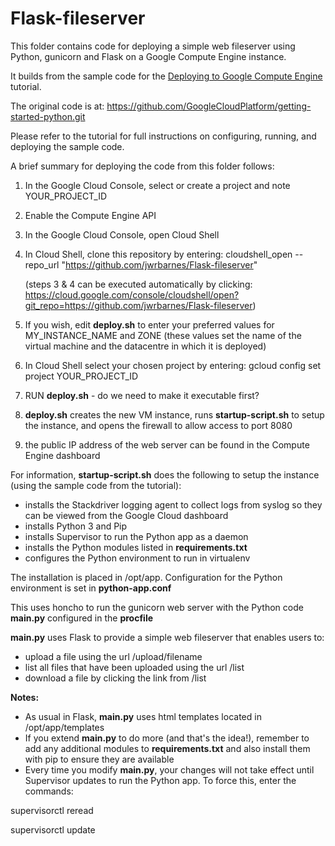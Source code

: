 # Flask-fileserver

 This folder contains code for deploying a simple web fileserver using Python, gunicorn and Flask on a Google Compute Engine instance.

 It builds from the sample code for the [Deploying to Google Compute Engine][tutorial-gce] tutorial. 
 
 The original code is at: https://github.com/GoogleCloudPlatform/getting-started-python.git

Please refer to the tutorial for full instructions on configuring, running, and deploying the sample code. 

A brief summary for deploying the code from this folder follows:

1. In the Google Cloud Console, select or create a project and note YOUR_PROJECT_ID
2. Enable the Compute Engine API
3. In the Google Cloud Console, open Cloud Shell
4. In Cloud Shell, clone this repository by entering: cloudshell_open --repo_url "https://github.com/jwrbarnes/Flask-fileserver"

   (steps 3 & 4 can be executed automatically by clicking: https://cloud.google.com/console/cloudshell/open?git_repo=https://github.com/jwrbarnes/Flask-fileserver)
5. If you wish, edit <b>deploy.sh</b> to enter your preferred values for MY_INSTANCE_NAME and ZONE
   (these values set the name of the virtual machine and the datacentre in which it is deployed)
6. In Cloud Shell select your chosen project by entering: gcloud config set project YOUR_PROJECT_ID
7. RUN <b>deploy.sh</b> - do we need to make it executable first?
8. <b>deploy.sh</b> creates the new VM instance, runs <b>startup-script.sh</b> to setup the instance, and opens the firewall to allow access to port 8080
9. the public IP address of the web server can be found in the Compute Engine dashboard

For information, <b>startup-script.sh</b> does the following to setup the instance (using the sample code from the tutorial):
* installs the Stackdriver logging agent to collect logs from syslog so they can be viewed from the Google Cloud dashboard
* installs Python 3 and Pip
* installs Supervisor to run the Python app as a daemon
* installs the Python modules listed in <b>requirements.txt</b>
* configures the Python environment to run in virtualenv 

The installation is placed in /opt/app. Configuration for the Python environment is set in <b>python-app.conf</b>

This uses honcho to run the gunicorn web server with the Python code <b>main.py</b> configured in the <b>procfile</b>

<b>main.py</b> uses Flask to provide a simple web fileserver that enables users to:
* upload a file using the url /upload/filename
* list all files that have been uploaded using the url /list
* download a file by clicking the link from /list

<b>Notes:</b> 
* As usual in Flask, <b>main.py</b> uses html templates located in /opt/app/templates
* If you extend <b>main.py</b> to do more (and that's the idea!), remember to add any additional modules to <b>requirements.txt</b> 
and also install them with pip to ensure they are available
* Every time you modify <b>main.py</b>, your changes will not take effect until Supervisor updates to run the Python app. To force this, enter the commands:

supervisorctl reread

supervisorctl update


 [tutorial-gce]: https://cloud.google.com/python/tutorials/getting-started-on-compute-engine
